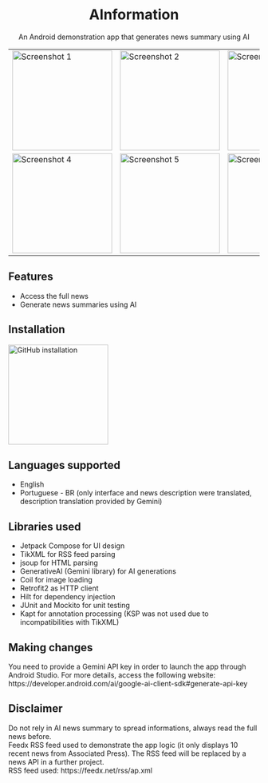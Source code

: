 <h1 align="center">AInformation</h1>
<p align="center">An Android demonstration app that generates news summary using AI</p>

<div align="center">
  <table>
    <tr>
      <td><img src="https://github.com/user-attachments/assets/9ea401eb-da08-41a9-89a6-d185bb8226f7" alt="Screenshot 1" width="200"></td>
      <td><img src="https://github.com/user-attachments/assets/e122cbd4-b41c-4500-8057-80cf14633f5c" alt="Screenshot 2" width="200"></td>
      <td><img src="https://github.com/user-attachments/assets/7dbf8602-f53d-4f12-9c80-840d3c5ed950" alt="Screenshot 3" width="200"></td>
    </tr>
    <tr>
     <td><img src="https://github.com/user-attachments/assets/01d8e4f4-61dd-4fe6-9d12-4be3b481e2aa" alt="Screenshot 4" width="200"></td>
     <td><img src="https://github.com/user-attachments/assets/7f2279d0-605e-42cd-93cc-5f7a68cc35b2" alt="Screenshot 5" width="200"></td>
     <td><img src="https://github.com/user-attachments/assets/19164d1b-5b46-4d94-8d7c-1f63d08007b6" alt="Screenshot 6" width="200"></td>
    </tr>
  </table>
</div>

<h2>Features</h2>
<ul>
  <li>Access the full news</li>
  <li>Generate news summaries using AI</li>
</ul>

<h2>Installation</h2>
<a href="https://github.com/vs-machado/AInformation/releases/tag/v1.0.0">
    <img alt="GitHub installation" width="200px" src="https://github.com/user-attachments/assets/aece0484-443f-46a8-9c81-d08efe0268b2" />
</a>

<h2>Languages supported</h2>
<ul>
  <li>English</li>
  <li>Portuguese - BR (only interface and news description were translated, description translation provided by Gemini)</li>
</ul>

<h2>Libraries used</h2>
<ul>
  <li>Jetpack Compose for UI design</li>
  <li>TikXML for RSS feed parsing</li>
  <li>jsoup for HTML parsing</li>
  <li>GenerativeAI (Gemini library) for AI generations</li>
  <li>Coil for image loading</li>
  <li>Retrofit2 as HTTP client</li>
  <li>Hilt for dependency injection</li>
  <li>JUnit and Mockito for unit testing</li>
  <li>Kapt for annotation processing (KSP was not used due to incompatibilities with TikXML)</li>
</ul>

<h2>Making changes</h2>
You need to provide a Gemini API key in order to launch the app through Android Studio. For more details, access the following website: https://developer.android.com/ai/google-ai-client-sdk#generate-api-key

<h2>Disclaimer</h2>
Do not rely in AI news summary to spread informations, always read the full news before. <br>
Feedx RSS feed used to demonstrate the app logic (it only displays 10 recent news from Associated Press). The RSS feed will be replaced by a news API in a further project.<br>
RSS feed used: https://feedx.net/rss/ap.xml
